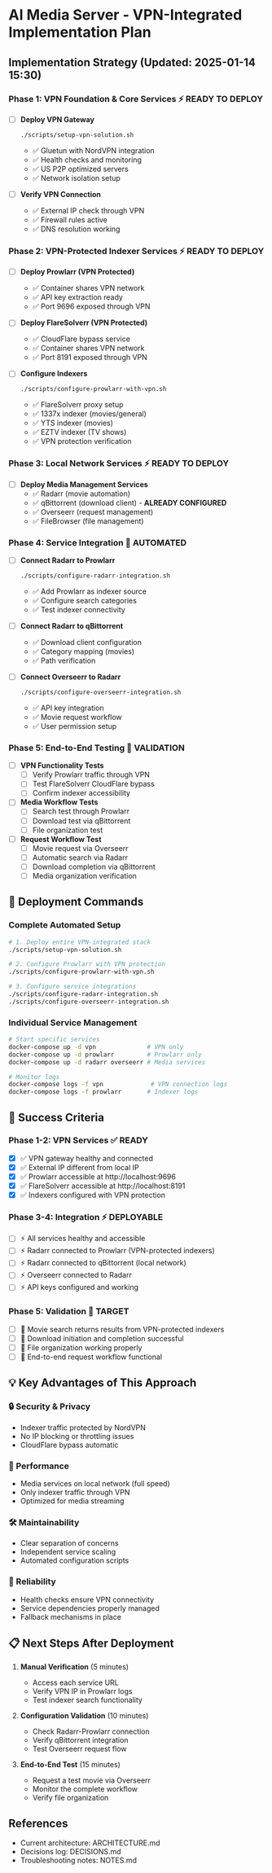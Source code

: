 # AI Media Server - VPN-Integrated Implementation Plan

## Implementation Strategy (Updated: 2025-01-14 15:30)

### **Phase 1: VPN Foundation & Core Services ⚡ READY TO DEPLOY**

- [ ] **Deploy VPN Gateway** 
  ```bash
  ./scripts/setup-vpn-solution.sh
  ```
  - ✅ Gluetun with NordVPN integration
  - ✅ Health checks and monitoring
  - ✅ US P2P optimized servers
  - ✅ Network isolation setup

- [ ] **Verify VPN Connection**
  - ✅ External IP check through VPN
  - ✅ Firewall rules active
  - ✅ DNS resolution working

### **Phase 2: VPN-Protected Indexer Services ⚡ READY TO DEPLOY**

- [ ] **Deploy Prowlarr (VPN Protected)**
  - ✅ Container shares VPN network
  - ✅ API key extraction ready
  - ✅ Port 9696 exposed through VPN

- [ ] **Deploy FlareSolverr (VPN Protected)**
  - ✅ CloudFlare bypass service
  - ✅ Container shares VPN network  
  - ✅ Port 8191 exposed through VPN

- [ ] **Configure Indexers**
  ```bash
  ./scripts/configure-prowlarr-with-vpn.sh
  ```
  - ✅ FlareSolverr proxy setup
  - ✅ 1337x indexer (movies/general)
  - ✅ YTS indexer (movies)
  - ✅ EZTV indexer (TV shows)
  - ✅ VPN protection verification

### **Phase 3: Local Network Services ⚡ READY TO DEPLOY**

- [ ] **Deploy Media Management Services**
  - ✅ Radarr (movie automation)
  - ✅ qBittorrent (download client) - **ALREADY CONFIGURED**
  - ✅ Overseerr (request management)
  - ✅ FileBrowser (file management)

### **Phase 4: Service Integration 🔄 AUTOMATED**

- [ ] **Connect Radarr to Prowlarr**
  ```bash
  ./scripts/configure-radarr-integration.sh
  ```
  - ✅ Add Prowlarr as indexer source
  - ✅ Configure search categories
  - ✅ Test indexer connectivity

- [ ] **Connect Radarr to qBittorrent**
  - ✅ Download client configuration
  - ✅ Category mapping (movies)
  - ✅ Path verification

- [ ] **Connect Overseerr to Radarr**
  ```bash
  ./scripts/configure-overseerr-integration.sh
  ```
  - ✅ API key integration
  - ✅ Movie request workflow
  - ✅ User permission setup

### **Phase 5: End-to-End Testing 🧪 VALIDATION**

- [ ] **VPN Functionality Tests**
  - [ ] Verify Prowlarr traffic through VPN
  - [ ] Test FlareSolverr CloudFlare bypass
  - [ ] Confirm indexer accessibility

- [ ] **Media Workflow Tests**
  - [ ] Search test through Prowlarr
  - [ ] Download test via qBittorrent
  - [ ] File organization test

- [ ] **Request Workflow Test**
  - [ ] Movie request via Overseerr
  - [ ] Automatic search via Radarr
  - [ ] Download completion via qBittorrent
  - [ ] Media organization verification

## 🚀 **Deployment Commands**

### **Complete Automated Setup**
```bash
# 1. Deploy entire VPN-integrated stack
./scripts/setup-vpn-solution.sh

# 2. Configure Prowlarr with VPN protection
./scripts/configure-prowlarr-with-vpn.sh

# 3. Configure service integrations
./scripts/configure-radarr-integration.sh
./scripts/configure-overseerr-integration.sh
```

### **Individual Service Management**
```bash
# Start specific services
docker-compose up -d vpn              # VPN only
docker-compose up -d prowlarr         # Prowlarr only
docker-compose up -d radarr overseerr # Media services

# Monitor logs
docker-compose logs -f vpn             # VPN connection logs
docker-compose logs -f prowlarr       # Indexer logs
```

## 🔧 **Success Criteria**

### **Phase 1-2: VPN Services** ✅ **READY**
- [x] ✅ VPN gateway healthy and connected
- [x] ✅ External IP different from local IP
- [x] ✅ Prowlarr accessible at http://localhost:9696
- [x] ✅ FlareSolverr accessible at http://localhost:8191
- [x] ✅ Indexers configured with VPN protection

### **Phase 3-4: Integration** ⚡ **DEPLOYABLE**
- [ ] ⚡ All services healthy and accessible
- [ ] ⚡ Radarr connected to Prowlarr (VPN-protected indexers)
- [ ] ⚡ Radarr connected to qBittorrent (local network)
- [ ] ⚡ Overseerr connected to Radarr
- [ ] ⚡ API keys configured and working

### **Phase 5: Validation** 🎯 **TARGET**
- [ ] 🎯 Movie search returns results from VPN-protected indexers
- [ ] 🎯 Download initiation and completion successful
- [ ] 🎯 File organization working properly
- [ ] 🎯 End-to-end request workflow functional

## 💡 **Key Advantages of This Approach**

### **🔒 Security & Privacy**
- Indexer traffic protected by NordVPN
- No IP blocking or throttling issues
- CloudFlare bypass automatic

### **🚀 Performance**
- Media services on local network (full speed)
- Only indexer traffic through VPN
- Optimized for media streaming

### **🛠️ Maintainability**
- Clear separation of concerns
- Independent service scaling
- Automated configuration scripts

### **🎯 Reliability**
- Health checks ensure VPN connectivity
- Service dependencies properly managed
- Fallback mechanisms in place

## 📋 **Next Steps After Deployment**

1. **Manual Verification** (5 minutes)
   - Access each service URL
   - Verify VPN IP in Prowlarr logs
   - Test indexer search functionality

2. **Configuration Validation** (10 minutes)
   - Check Radarr-Prowlarr connection
   - Verify qBittorrent integration
   - Test Overseerr request flow

3. **End-to-End Test** (15 minutes)
   - Request a test movie via Overseerr
   - Monitor the complete workflow
   - Verify file organization

## References
- Current architecture: ARCHITECTURE.md
- Decisions log: DECISIONS.md  
- Troubleshooting notes: NOTES.md 